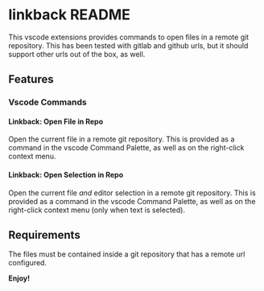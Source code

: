 # linkback README

This vscode extensions provides commands to open files in a remote git repository. This has been tested with gitlab and github urls, but it should support other urls out of the box, as well.

## Features

### Vscode Commands

#### Linkback: Open File in Repo

Open the current file in a remote git repository. This is provided as a command in the vscode Command Palette, as well as on the right-click context menu.

#### Linkback: Open Selection in Repo

Open the current file _and_ editor selection in a remote git repository. This is provided as a command in the vscode Command Palette, as well as on the right-click context menu (only when text is selected).

## Requirements

The files must be contained inside a git repository that has a remote url configured.

**Enjoy!**
